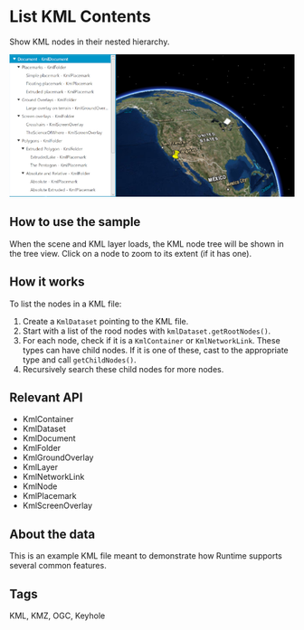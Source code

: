 # List KML Contents

Show KML nodes in their nested hierarchy.

<img src="ListKMLContents.png"/>

## How to use the sample

When the scene and KML layer loads, the KML node tree will be shown in the tree view. Click on a node to zoom to its extent (if it has one).

## How it works

To list the nodes in a KML file:


  1. Create a `KmlDataset` pointing to the KML file.
  2. Start with a list of the rood nodes with `kmlDataset.getRootNodes()`.
  3. For each node, check if it is a `KmlContainer` or `KmlNetworkLink`. These types can have child nodes. If it is one of these, cast to the appropriate type and call `getChildNodes()`.
  4. Recursively search these child nodes for more nodes.


## Relevant API


  * KmlContainer
  * KmlDataset
  * KmlDocument
  * KmlFolder
  * KmlGroundOverlay
  * KmlLayer
  * KmlNetworkLink
  * KmlNode
  * KmlPlacemark
  * KmlScreenOverlay


## About the data

This is an example KML file meant to demonstrate how Runtime supports several common features.

## Tags

KML, KMZ, OGC, Keyhole

